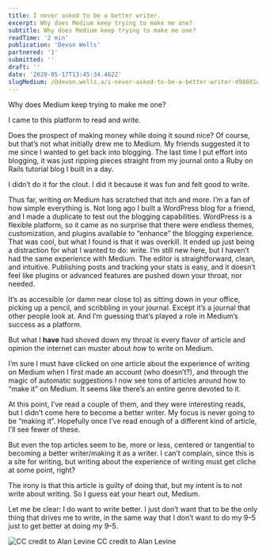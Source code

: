 ```yaml
---
title: I never asked to be a better writer.
excerpt: Why does Medium keep trying to make me one?
subtitle: Why does Medium keep trying to make me one?
readTime: '2 min'
publication: 'Devon Wells'
partnered: '1'
submitted: ''
draft: ''
date: '2020-05-17T13:45:34.462Z'
slugMedium: /@devon.wells.a/i-never-asked-to-be-a-better-writer-d98601c49bfa
---
```


Why does Medium keep trying to make me one?

I came to this platform to read and write.

Does the prospect of making money while doing it sound nice? Of course, but that’s not what initially drew me to Medium. My friends suggested it to me since I wanted to get back into blogging. The last time I put effort into blogging, it was just ripping pieces straight from my journal onto a Ruby on Rails tutorial blog I built in a day.

I didn’t do it for the clout. I did it because it was fun and felt good to write.

Thus far, writing on Medium has scratched that itch and more. I’m a fan of how simple everything is. Not long ago I built a WordPress blog for a friend, and I made a duplicate to test out the blogging capabilities. WordPress is a flexible platform, so it came as no surprise that there were endless themes, customization, and plugins available to “enhance” the blogging experience. That was cool, but what I found is that it was overkill. It ended up just being a distraction for what I wanted to do: write. I’m still new here, but I haven’t had the same experience with Medium. The editor is straightforward, clean, and intuitive. Publishing posts and tracking your stats is easy, and it doesn’t feel like plugins or advanced features are pushed down your throat, nor needed.

It’s as accessible (or damn near close to) as sitting down in your office, picking up a pencil, and scribbling in your journal. Except it’s a journal that other people look at. And I’m guessing that’s played a role in Medium’s success as a platform.

But what I **have** had shoved down my throat is every flavor of article and opinion the internet can muster about _how_ to write on Medium.

I’m sure I must have clicked on one article about the experience of writing on Medium when I first made an account (who doesn’t?), and through the magic of automatic suggestions I now see tons of articles around how to “make it” on Medium. It seems like there’s an entire genre devoted to it.

At this point, I’ve read a couple of them, and they were interesting reads, but I didn’t come here to become a better writer. My focus is never going to be “making it”. Hopefully once I’ve read enough of a different kind of article, I’ll see fewer of these.

But even the top articles seem to be, more or less, centered or tangential to becoming a better writer/making it as a writer. I can’t complain, since this is a site for writing, but writing about the experience of writing must get cliche at some point, right?

The irony is that this article is guilty of doing that, but my intent is to not write about writing. So I guess eat your heart out, Medium.

Let me be clear: I do want to write better. I just don’t want that to be the only thing that drives me to write, in the same way that I don’t want to do my 9–5 just to get better at doing my 9–5.

![CC credit to Alan Levine](https://cdn-images-1.medium.com/max/800/1*U9rDFPcQlENwC1-n32L0dA.jpeg)
CC credit to Alan Levine